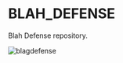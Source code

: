 # BLAH_DEFENSE
Blah Defense repository.


![blagdefense](https://github.com/user-attachments/assets/5b9622ad-0ef2-4b0e-8652-ead33001caab)
